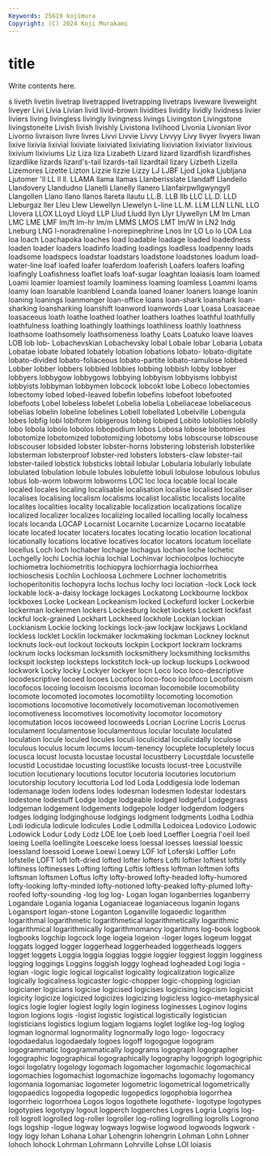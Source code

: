 ```yaml
---
Keywords: 25619 kojimura
Copyright: (C) 2024 Koji Murakami
---
```


# title

Write contents here.



s liveth livetin livetrap
livetrapped livetrapping livetraps liveware liveweight liveyer Livi Livia Livian livid
livid-brown lividities lividity lividly lividness livier liviers living livingless livingly
livingness livings Livingston Livingstone livingstoneite Livish livish livishly Livistona livlihood
Livonia Livonian livor Livorno livraison livre livres Livvi Livvie Livvy
Livvyy Livy livyer livyers liwan lixive lixivia lixivial lixiviate lixiviated
lixiviating lixiviation lixiviator lixivious lixivium lixiviums Liz Liza liza Lizabeth
Lizard lizard lizardfish lizardfishes lizardlike lizards lizard's-tail lizards-tail lizardtail lizary
Lizbeth Lizella Lizemores Lizette Lizton Lizzie lizzie Lizzy LJ LJBF
Ljod Ljoka Ljubljana Ljutomer 'll LL ll ll. LLAMA llama
llamas Llanberisslate Llandaff Llandeilo Llandovery Llandudno Llanelli Llanelly llanero Llanfairpwllgwyngyll
Llangollen Llano llano llanos llareta llautu LL.B. LLB llb LLC
LL.D. LLD Lleburgaz ller Lleu Llew Llewellyn Llewelyn L-line LL.M.
LLM LLN LLNL LLO Llovera LLOX LLoyd Lloyd LLP Llud
Lludd llyn Llyr Llywellyn LM lm Lman LMC LME LMF
lm/ft lm-hr lm/m LMMS LMOS LMT lm/W ln LN2 lndg
Lneburg LNG l-noradrenaline l-norepinephrine Lnos lnr LO Lo lo LOA
Loa loa loach Loachapoka loaches load loadable loadage loaded loadedness
loaden loader loaders loadinfo loading loadings loadless loadpenny loads loadsome
loadspecs loadstar loadstars loadstone loadstones loadum load-water-line loaf loafed loafer
loaferdom loaferish Loafers loafers loafing loafingly Loafishness loaflet loafs loaf-sugar
loaghtan loaiasis loam loamed Loami loamier loamiest loamily loaminess loaming
loamless Loammi loams loamy loan loanable loanblend Loanda loaned loaner
loaners loange loanin loaning loanings loanmonger loan-office loans loan-shark loanshark
loan-sharking loansharking loanshift loanword loanwords Loar Loasa Loasaceae loasaceous loath
loathe loathed loather loathers loathes loathful loathfully loathfulness loathing loathingly
loathings loathliness loathly loathness loathsome loathsomely loathsomeness loathy Loats Loatuko
loave loaves LOB lob lob- Lobachevskian Lobachevsky lobal Lobale lobar
Lobaria Lobata Lobatae lobate lobated lobately lobation lobations lobato- lobato-digitate
lobato-divided lobato-foliaceous lobato-partite lobato-ramulose lobbed Lobber lobber lobbers lobbied lobbies
lobbing lobbish lobby lobbyer lobbyers lobbygow lobbygows lobbying lobbyism lobbyisms
lobbyist lobbyists lobbyman lobbymen lobcock lobcokt lobe Lobeco lobectomies lobectomy
lobed lobed-leaved lobefin lobefins lobefoot lobefooted lobefoots Lobel lobeless lobelet
Lobelia lobelia Lobeliaceae lobeliaceous lobelias lobelin lobeline lobelines Lobell lobellated
Lobelville Lobengula lobes lobfig lobi lobiform lobigerous lobing lobiped Lobito
loblollies loblolly lobo lobola lobolo lobolos lobopodium lobos Lobosa lobose
lobotomies lobotomize lobotomized lobotomizing lobotomy lobs lobscourse lobscouse lobscouser lobsided
lobster lobster-horns lobstering lobsterish lobsterlike lobsterman lobsterproof lobster-red lobsters lobsters-claw
lobster-tail lobster-tailed lobstick lobsticks lobtail lobular Lobularia lobularly lobulate lobulated
lobulation lobule lobules lobulette lobuli lobulose lobulous lobulus lobus lob-worm
lobworm lobworms LOC loc loca locable local locale localed locales
localing localisable localisation localise localised localiser localises localising localism localisms
localist localistic localists localite localites localities locality localizable localization localizations
localize localized localizer localizes localizing localled localling locally localness locals
locanda LOCAP Locarnist Locarnite Locarnize Locarno locatable locate located locater
locaters locates locating locatio location locational locationally locations locative locatives
locator locators locatum locellate locellus Loch loch lochaber lochage lochagus
lochan loche lochetic Lochgelly lochi Lochia lochia lochial Lochinvar lochiocolpos
lochiocyte lochiometra lochiometritis lochiopyra lochiorrhagia lochiorrhea lochioschesis Lochlin Lochloosa Lochmere
Lochner lochometritis lochoperitonitis lochopyra lochs lochus lochy loci lociation -lock
Lock lock lockable lock-a-daisy lockage lockages Lockatong Lockbourne lockbox lockboxes
Locke Lockean Lockeanism locked Lockeford locker Lockerbie lockerman lockermen lockers
Lockesburg locket lockets Lockett lockfast lockful lock-grained Lockhart Lockheed lockhole
Lockian lockian Lockianism Lockie locking lockings lock-jaw lockjaw lockjaws Lockland
lockless locklet Locklin lockmaker lockmaking lockman Lockney locknut locknuts lock-out
lockout lockouts lockpin Lockport lockram lockrams lockrum locks locksman locksmith
locksmithery locksmithing locksmiths lockspit lockstep locksteps lockstitch lock-up lockup lockups
Lockwood lockwork Locky locky Lockyer lockyer locn Loco loco loco-descriptive
locodescriptive locoed locoes Locofoco loco-foco locofoco Locofocoism locofocos locoing locoism
locoisms locoman locomobile locomobility locomote locomoted locomotes locomotility locomoting locomotion
locomotions locomotive locomotively locomotiveman locomotivemen locomotiveness locomotives locomotivity locomotor locomotory
locomutation locos locoweed locoweeds Locrian Locrine Locris Locrus loculament loculamentose
loculamentous locular loculate loculated loculation locule loculed locules loculi loculicidal
loculicidally loculose loculous loculus locum locums locum-tenency locuplete locupletely locus
locusca locust locusta locustae locustal locustberry Locustdale locustelle locustid Locustidae
locusting locustlike locusts locust-tree Locustville locution locutionary locutions locutor locutoria
locutories locutorium locutorship locutory locuttoria Lod lod Loda Loddigesia lode
lodeman lodemanage loden lodens lodes lodesman lodesmen lodestar lodestars lodestone
lodestuff Lodge lodge lodgeable lodged lodgeful Lodgegrass lodgeman lodgement lodgements
lodgepole lodger lodgerdom lodgers lodges lodging lodginghouse lodgings lodgment lodgments
Lodha Lodhia Lodi lodicula lodicule lodicules Lodie Lodmilla Lodoicea Lodovico
Lodowic Lodowick Lodur Lody Lodz LOE loe Loeb loed Loeffler
Loegria l'oeil loeil loeing Loella loellingite Loesceke loess loessal loesses
loessial loessic loessland loessoid Loewe Loewi Loewy LOF lof Loferski
Loffler Lofn lofstelle LOFT loft loft-dried lofted lofter lofters Lofti
loftier loftiest loftily loftiness loftinesses Lofting lofting Loftis loftless loftman
loftmen lofts loftsman loftsmen Loftus lofty lofty-browed lofty-headed lofty-humored lofty-looking
lofty-minded lofty-notioned lofty-peaked lofty-plumed lofty-roofed lofty-sounding -log log log- Logan
logan loganberries loganberry Logandale Logania logania Loganiaceae loganiaceous loganin logans
Logansport logan-stone Loganton Loganville logaoedic logarithm logarithmal logarithmetic logarithmetical logarithmetically
logarithmic logarithmical logarithmically logarithmomancy logarithms log-book logbook logbooks logchip logcock
loge logeia logeion -loger loges logeum loggat loggats logged logger
loggerhead loggerheaded loggerheads loggers logget loggets Loggia loggia loggias loggie
loggier loggiest loggin logginess logging loggings Loggins loggish loggy loghead
logheaded Logi logia -logian -logic logic logical logicalist logicality logicalization
logicalize logically logicalness logicaster logic-chopper logic-chopping logician logicianer logicians logicise
logicised logicises logicising logicism logicist logicity logicize logicized logicizes logicizing
logicless logico-metaphysical logics logie logier logiest logily login loginess loginesses
Loginov logins logion logions logis -logist logistic logistical logistically logistician
logisticians logistics logium logjam logjams loglet loglike log-log loglog logman
lognormal lognormality lognormally logo logo- logocracy logodaedalus logodaedaly logoes logoff
logogogue logogram logogrammatic logogrammatically logograms logograph logographer logographic logographical logographically
logography logogriph logogriphic logoi logolatry logology logomach logomacher logomachic logomachical
logomachies logomachist logomachize logomachs logomachy logomancy logomania logomaniac logometer logometric
logometrical logometrically logopaedics logopedia logopedic logopedics logophobia logorrhea logorrheic logorrhoea
Logos logos logothete logothete- logotype logotypes logotypies logotypy logout logperch
logperches Logres Logria Logris log-roll logroll logrolled log-roller logroller log-rolling
logrolling logrolls Logrono logs logship -logue logway logways logwise logwood
logwoods logwork -logy logy lohan Lohana Lohar Lohengrin lohengrin Lohman
Lohn Lohner lohoch lohock Lohrman Lohrmann Lohrville Lohse LOI loiasis
